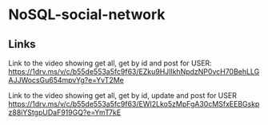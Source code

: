 # NoSQL-social-network

## Links
Link to the video showing get all, get by id and post for USER: 
https://1drv.ms/v/c/b55de553a5fc9f63/EZku9HJIlkhNpdzNP0vcH70BehLLGAJJWocsGu654mpvYg?e=YvT2Me

Link to the video showing get all, get by id, update and post for USER
https://1drv.ms/v/c/b55de553a5fc9f63/EWI2Lko5zMpFgA30cMSfxEEBGskpz88iYStgpUDaF919GQ?e=YmT7kE